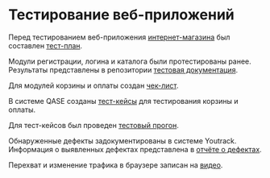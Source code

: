 # Тестирование веб-приложений
Перед тестированием веб-приложения [интернет-магазина](https://qa.demoshopping.ru/) был составлен [тест-план](https://docs.google.com/spreadsheets/d/1vcTr7KpM7B0gHVYm9cNtlsUFIHCgtLBjZCo7vsdohgQ/edit?gid=0#gid=0).

Модули регистрации, логина и каталога были протестированы ранее. Результаты представлены в репозитории [тестовая документация](https://github.com/Sayrus444/Docs).

Для модулей корзины и оплаты создан [чек-лист](https://docs.google.com/spreadsheets/d/122xfdvyOLz97ckxyQAR_HRWq13A1vZSstIOQSxHjIWU/edit?gid=1910260893#gid=1910260893).

В системе QASE созданы [тест-кейсы](https://app.qase.io/project/G9?suite=128&previewMode=side) для тестирования корзины и оплаты.

Для тест-кейсов был проведен [тестовый прогон](https://github.com/Sayrus444/Web/blob/main/G9-Express%2Brun%2B2024_12_29.pdf).

Обнаруженные дефекты задокументированы в системе Youtrack. Информация о выявленных дефектах представлена в [отчёте о дефектах](https://github.com/Sayrus444/Web/blob/main/Issues.xlsx).

Перехват и изменение трафика в браузере записан на [видео](https://github.com/Sayrus444/Web/blob/main/%D0%9F%D0%B5%D1%80%D0%B5%D1%85%D0%B2%D0%B0%D1%82%20%D0%B8%20%D0%B8%D0%B7%D0%BC%D0%B5%D0%BD%D0%B5%D0%BD%D0%B8%D0%B5%20%D1%82%D1%80%D0%B0%D1%84%D0%B8%D0%BA%D0%B0%20%D1%81%20%D0%BF%D0%BE%D0%BC%D0%BE%D1%89%D1%8C%D1%8E%20Charles%20Proxy%20%D0%B2%20%D0%B2%D0%B5%D0%B1-%D0%B1%D1%80%D0%B0%D1%83%D0%B7%D0%B5%D1%80%D0%B5.mp4).
